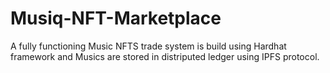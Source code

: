 # Musiq-NFT-Marketplace

A fully functioning Music NFTS trade system is build using Hardhat framework and Musics are stored in distriputed ledger using IPFS protocol.
